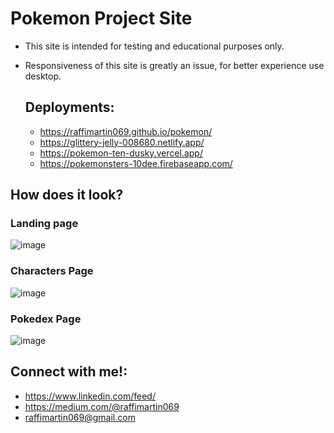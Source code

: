 # Pokemon Project Site

- This site is intended for testing and educational purposes only.
- Responsiveness of this site is greatly an issue, for better experience use desktop.

  ## Deployments:
  - https://raffimartin069.github.io/pokemon/
  - https://glittery-jelly-008680.netlify.app/
  - https://pokemon-ten-dusky.vercel.app/
  - https://pokemonsters-10dee.firebaseapp.com/
 
## How does it look?
### Landing page
![image](https://github.com/raffiMartin069/pokemon/assets/125887013/3ba79f48-fca5-469f-bcc7-41fd1fd11b88)

### Characters Page
![image](https://github.com/raffiMartin069/pokemon/assets/125887013/6cba430a-c10a-410a-b0c2-350660ba3965)

### Pokedex Page
![image](https://github.com/raffiMartin069/pokemon/assets/125887013/79cdd97b-6da1-42ba-a6f0-bfa45ab94791)


## Connect with me!:
  - https://www.linkedin.com/feed/
  - https://medium.com/@raffimartin069
  - raffimartin069@gmail.com
